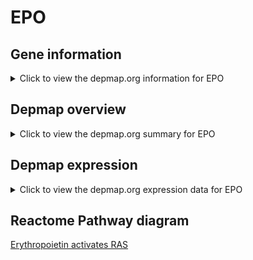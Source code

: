 <h1>EPO</h1>

<h2>Gene information</h2>
<details>
  <summary>Click to view the depmap.org information for EPO</summary>
  <iframe src="https://depmap.org/portal/gene/EPO?tab=about" style="border:none;width:100%;height:800px"></iframe>
</details>

<h2>Depmap overview</h2>
<details>
  <summary>Click to view the depmap.org summary for EPO</summary>
  <iframe src="https://depmap.org/portal/gene/EPO?tab=overview" style="border:none;width:100%;height:800px"></iframe>
</details>

<h2>Depmap expression</h2>
<details>
  <summary>Click to view the depmap.org expression data for EPO</summary>
  <iframe src="https://depmap.org/portal/gene/EPO?tab=characterization" style="border:none;width:100%;height:800px"></iframe>
</details>



<h2>Reactome Pathway diagram</h2>
<a href="https://reactome.org/PathwayBrowser/#/R-HSA-9027284">Erythropoietin activates RAS</a>



